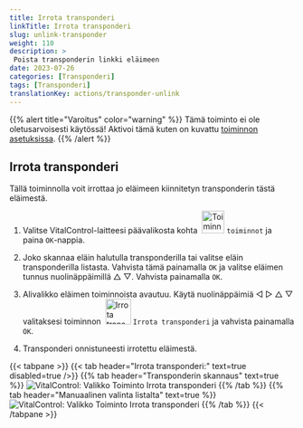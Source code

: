 ```yaml
---
title: Irrota transponderi
linkTitle: Irrota transponderi
slug: unlink-transponder
weight: 110
description: >
 Poista transponderin linkki eläimeen
date: 2023-07-26
categories: [Transponderi]
tags: [Transponderi]
translationKey: actions/transponder-unlink
---
```

{{% alert title="Varoitus" color="warning" %}}
Tämä toiminto ei ole oletusarvoisesti käytössä! Aktivoi tämä kuten on kuvattu [toiminnon asetuksissa](../settings/).
{{% /alert %}}

## Irrota transponderi

Tällä toiminnolla voit irrottaa jo eläimeen kiinnitetyn transponderin tästä eläimestä.

1. Valitse VitalControl-laitteesi päävalikosta kohta &nbsp;<img src="/icons/actions.svg" width="40" align="bottom" alt="Toiminnot" /> `toiminnot` ja paina `OK`-nappia.

2. Joko skannaa eläin halutulla transponderilla tai valitse eläin transponderilla listasta. Vahvista tämä painamalla `OK` ja valitse eläimen tunnus nuolinäppäimillä △ ▽. Vahvista painamalla `OK`.

3. Alivalikko eläimen toiminnoista avautuu. Käytä nuolinäppäimiä ◁ ▷ △ ▽ valitaksesi toiminnon &nbsp;<img src="/icons/actions/unlink-transponder.svg" width="45" align="bottom" alt="Irrota transponderi" /> `Irrota transponderi` ja vahvista painamalla `OK`.

4. Transponderi onnistuneesti irrotettu eläimestä.

{{< tabpane >}}
{{< tab header="Irrota transponderi:" text=true disabled=true />}}
{{% tab header="Transponderin skannaus" text=true %}}
![VitalControl: Valikko Toiminto Irrota transponderi](../images/unlinktransponder-scan.png "Irrota transponderi")
{{% /tab %}}
{{% tab header="Manuaalinen valinta listalta" text=true %}}
![VitalControl: Valikko Toiminto Irrota transponderi](../images/unlinktransponder.png "Irrota transponderi")
{{% /tab %}}
{{< /tabpane >}}
